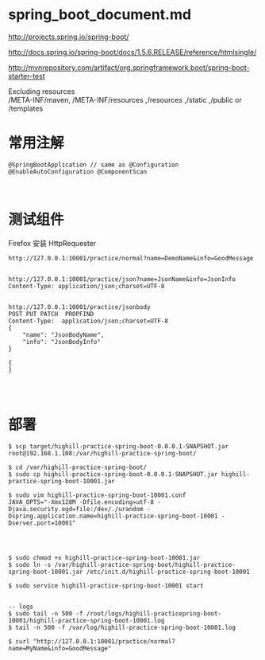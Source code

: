 
# spring_boot_document.md  

http://projects.spring.io/spring-boot/  

http://docs.spring.io/spring-boot/docs/1.5.6.RELEASE/reference/htmlsingle/  


http://mvnrepository.com/artifact/org.springframework.boot/spring-boot-starter-test  

Excluding resources  
/META-INF/maven, /META-INF/resources ,/resources ,/static ,/public or /templates  



# 常用注解  

```  
@SpringBootApplication // same as @Configuration @EnableAutoConfiguration @ComponentScan  



```  

# 测试组件  

Firefox 安装 HttpRequester  

```  
http://127.0.0.1:10001/practice/normal?name=DemoName&info=GoodMessage  


http://127.0.0.1:10001/practice/json?name=JsonName&info=JsonInfo  
Content-Type: application/json;charset=UTF-8


http://127.0.0.1:10001/practice/jsonbody  
POST PUT PATCH  PROPFIND  
Content-Type:  application/json;charset=UTF-8  
{
    "name": "JsonBodyName",
    "info": "JsonBodyInfo"
}

{
}




```  

# 部署  
```  
$ scp target/highill-practice-spring-boot-0.0.0.1-SNAPSHOT.jar root@192.168.1.108:/var/highill-practice-spring-boot/

$ cd /var/highill-practice-spring-boot/
$ sudo cp highill-practice-spring-boot-0.0.0.1-SNAPSHOT.jar highill-practice-spring-boot-10001.jar

$ sudo vim highill-practice-spring-boot-10001.conf
JAVA_OPTS="-Xmx128M -Dfile.encoding=utf-8 -Djava.security.egd=file:/dev/./urandom -Dspring.application.name=highill-practice-spring-boot-10001 -Dserver.port=10001"




$ sudo chmod +x highill-practice-spring-boot-10001.jar
$ sudo ln -s /var/highill-practice-spring-boot/highill-practice-spring-boot-10001.jar /etc/init.d/highill-practice-spring-boot-10001

$ sudo service highill-practice-spring-boot-10001 start


-- logs 
$ sudo tail -n 500 -f /root/logs/highill-practicepring-boot-10001/highill-practice-spring-boot-10001.log
$ tail -n 500 -f /var/log/highill-practice-spring-boot-10001.log

$ curl "http://127.0.0.1:10001/practice/normal?name=MyName&info=GoodMessage"


```  




